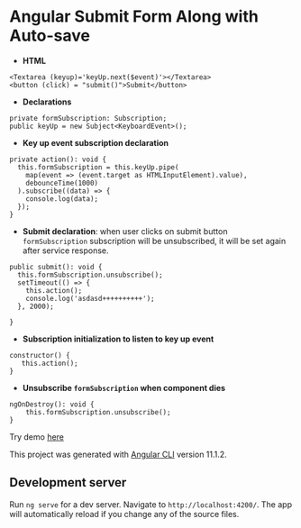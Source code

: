 # Angular Submit Form Along with Auto-save
- **HTML**

```angular2html
<Textarea (keyup)='keyUp.next($event)'></Textarea>
<button (click) = "submit()">Submit</button>
```



- **Declarations**
```angularjs
private formSubscription: Subscription;
public keyUp = new Subject<KeyboardEvent>();
```

   


- **Key up event subscription declaration**
```angularjs
private action(): void {
  this.formSubscription = this.keyUp.pipe(
    map(event => (event.target as HTMLInputElement).value),
    debounceTime(1000)
  ).subscribe((data) => {
    console.log(data);
  });
}
```


  
- **Submit declaration**: when user clicks on submit button `formSubscription` subscription will be unsubscribed, it will be set again after service response.


`````angularjs
public submit(): void {
  this.formSubscription.unsubscribe();
  setTimeout(() => {
    this.action();
    console.log('asdasd++++++++++');
  }, 2000);

}
`````

- **Subscription initialization to listen to key up event**
```angularjs
constructor() {
   this.action();
}
```

- **Unsubscribe `formSubscription` when component dies** 

```angularjs
ngOnDestroy(): void {
    this.formSubscription.unsubscribe();
}
```

Try demo [here](https://stackblitz.com/edit/angular-submit-form-along-with-auto-save?file=src/app/app.component.ts)

This project was generated with [Angular CLI](https://github.com/angular/angular-cli) version 11.1.2.

## Development server

Run `ng serve` for a dev server. Navigate to `http://localhost:4200/`. The app will automatically reload if you change any of the source files.
